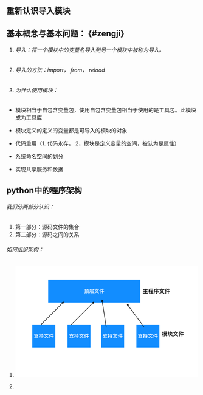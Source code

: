 ## 重新认识导入模块

## 基本概念与基本问题： {#zengji}

1. ###### 导入：将一个模块中的变量名导入到另一个模块中被称为导入。
2. ###### 导入的方法：import， from， reload
3. ###### 为什么使用模块： 

* 模块相当于自包含变量包，使用自包含变量包相当于使用的是工具包。此模块成为工具库

* 模块定义的定义的变量都是可导入的模块的对象

* 代码重用（1. 代码永存， 2，模块是定义变量的空间，被认为是属性）

* 系统命名空间的划分

* 实现共享服务和数据



## python中的程序架构

###### 我们分两部分认识：

1. 第一部分：源码文件的集合
2. 第二部分：源码之间的关系

###### 如何组织架构：

1. ![](/assets/Snip20180418_1.png)







1. 


